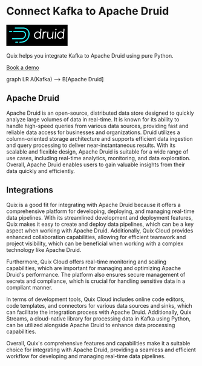 # Connect Kafka to Apache Druid

![](./images/logo_1.jpg)

Quix helps you integrate Kafka to Apache Druid using pure Python.

<div>
<a class="md-button md-button--primary" href="https://share.hsforms.com/1iW0TmZzKQMChk0lxd_tGiw4yjw2?__hstc=175542013.2303933fbd746c0ac86d9ccbe9bc9100.1728383268831.1729603416735.1729620918855.31&__hssc=175542013.1.1729620918855&__hsfp=2132701734" target="_blank" style="margin-right:.5rem;">Book a demo</a>
<br/>
</div>

graph LR
A(Kafka) --> B[Apache Druid]

## Apache Druid

Apache Druid is an open-source, distributed data store designed to quickly analyze large volumes of data in real-time. It is known for its ability to handle high-speed queries from various data sources, providing fast and reliable data access for businesses and organizations. Druid utilizes a column-oriented storage architecture and supports efficient data ingestion and query processing to deliver near-instantaneous results. With its scalable and flexible design, Apache Druid is suitable for a wide range of use cases, including real-time analytics, monitoring, and data exploration. Overall, Apache Druid enables users to gain valuable insights from their data quickly and efficiently.

## Integrations

Quix is a good fit for integrating with Apache Druid because it offers a comprehensive platform for developing, deploying, and managing real-time data pipelines. With its streamlined development and deployment features, Quix makes it easy to create and deploy data pipelines, which can be a key aspect when working with Apache Druid. Additionally, Quix Cloud provides enhanced collaboration capabilities, allowing for efficient teamwork and project visibility, which can be beneficial when working with a complex technology like Apache Druid.

Furthermore, Quix Cloud offers real-time monitoring and scaling capabilities, which are important for managing and optimizing Apache Druid's performance. The platform also ensures secure management of secrets and compliance, which is crucial for handling sensitive data in a compliant manner.

In terms of development tools, Quix Cloud includes online code editors, code templates, and connectors for various data sources and sinks, which can facilitate the integration process with Apache Druid. Additionally, Quix Streams, a cloud-native library for processing data in Kafka using Python, can be utilized alongside Apache Druid to enhance data processing capabilities.

Overall, Quix's comprehensive features and capabilities make it a suitable choice for integrating with Apache Druid, providing a seamless and efficient workflow for developing and managing real-time data pipelines.

